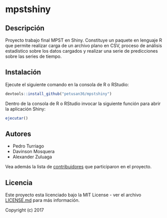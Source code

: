 # mpstshiny

## Descripción
Proyecto trabajo final MPST en Shiny. Constituye un paquete en lenguaje R que permite realizar carga de un archivo plano en CSV, proceso de análisis estadístico sobre los datos cargados y realizar una serie de predicciones sobre las series de tiempo.

## Instalación
Ejecute el siguiente comando en la consola de R o RStudio:
```r
devtools::install_github("petusan36/mpstshiny")
```
Dentro de la consola de R o RStudio invocar la siguiente función para abrir la aplicación Shiny:
```r
ejecutar()
```
## Autores

* Pedro Turriago
* Davinson Mosquera
* Alexander Zuluaga

Vea además la lista de [contribuidores](https://github.com/dazulu4/mpstshiny/contributors) que participaron en el proyecto.

## Licencia

Este proyecto esta licenciado bajo la MIT License - ver el archivo [LICENSE.md](LICENSE.md) para más información.

Copyright (c) 2017

